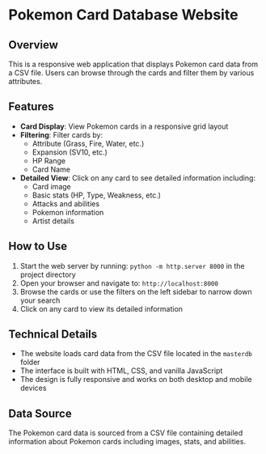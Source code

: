 # Pokemon Card Database Website

## Overview
This is a responsive web application that displays Pokemon card data from a CSV file. Users can browse through the cards and filter them by various attributes.

## Features
- **Card Display**: View Pokemon cards in a responsive grid layout
- **Filtering**: Filter cards by:
  - Attribute (Grass, Fire, Water, etc.)
  - Expansion (SV10, etc.)
  - HP Range
  - Card Name
- **Detailed View**: Click on any card to see detailed information including:
  - Card image
  - Basic stats (HP, Type, Weakness, etc.)
  - Attacks and abilities
  - Pokemon information
  - Artist details

## How to Use
1. Start the web server by running: `python -m http.server 8000` in the project directory
2. Open your browser and navigate to: `http://localhost:8000`
3. Browse the cards or use the filters on the left sidebar to narrow down your search
4. Click on any card to view its detailed information

## Technical Details
- The website loads card data from the CSV file located in the `masterdb` folder
- The interface is built with HTML, CSS, and vanilla JavaScript
- The design is fully responsive and works on both desktop and mobile devices

## Data Source
The Pokemon card data is sourced from a CSV file containing detailed information about Pokemon cards including images, stats, and abilities.